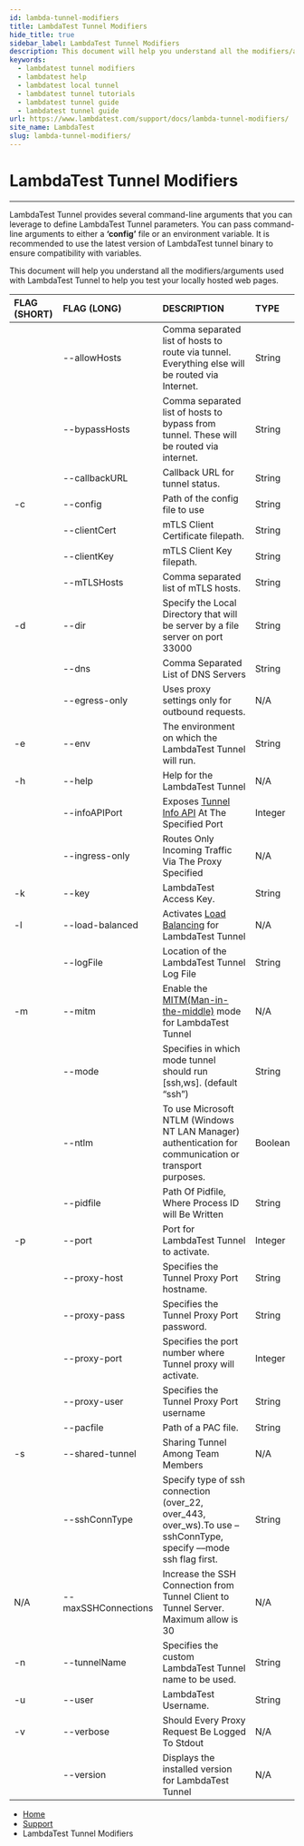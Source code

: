 ```yaml
---
id: lambda-tunnel-modifiers
title: LambdaTest Tunnel Modifiers
hide_title: true
sidebar_label: LambdaTest Tunnel Modifiers
description: This document will help you understand all the modifiers/arguments used with LambdaTest Tunnel to help you test your locally hosted web pages.
keywords:
  - lambdatest tunnel modifiers
  - lambdatest help
  - lambdatest local tunnel
  - lambdatest tunnel tutorials
  - lambdatest tunnel guide
  - lambdatest tunnel guide
url: https://www.lambdatest.com/support/docs/lambda-tunnel-modifiers/
site_name: LambdaTest
slug: lambda-tunnel-modifiers/
---
```


<script type="application/ld+json"
      dangerouslySetInnerHTML={{ __html: JSON.stringify({
       "@context": "https://schema.org",
        "@type": "BreadcrumbList",
        "itemListElement": [{
          "@type": "ListItem",
          "position": 1,
          "name": "LambdaTest",
          "item": "https://www.lambdatest.com"
        },{
          "@type": "ListItem",
          "position": 2,
          "name": "Support",
          "item": "https://www.lambdatest.com/support/docs/"
        },{
          "@type": "ListItem",
          "position": 3,
          "name": "LambdaTest Tunnel Modifiers",
          "item": "https://www.lambdatest.com/support/docs/lambda-tunnel-modifiers/"
        }]
      })
    }}
></script>

# LambdaTest Tunnel Modifiers

---

LambdaTest Tunnel provides several command-line arguments that you can leverage to define LambdaTest Tunnel parameters. You can pass command-line arguments to either a **‘config’** file or an environment variable. It is recommended to use the latest version of LambdaTest tunnel binary to ensure compatibility with variables.

This document will help you understand all the modifiers/arguments used with LambdaTest Tunnel to help you test your locally hosted web pages.

| FLAG (SHORT) | FLAG (LONG)     | DESCRIPTION                                                                                                                                         | TYPE    |
| :----------- | :-------------- | :-------------------------------------------------------------------------------------------------------------------------------------------------- | :------ |
|            | --allowHosts        |   Comma separated list of hosts to route via tunnel. Everything else will be routed via Internet.  | String  |
|              | --bypassHosts   | Comma separated list of hosts to bypass from tunnel. These will be routed via internet.                                                             | String  |
|              | --callbackURL   | Callback URL for tunnel status.                                                                                                                     | String  |
| -c           | --config        | Path of the config file to use                                                                                                                      | String  |
|            | --clientCert        |  mTLS Client Certificate filepath.  | String  |
|            | --clientKey       |  mTLS Client Key filepath.  | String  |
|            | --mTLSHosts       | Comma separated list of mTLS hosts.  | String  |
| -d           | --dir           | Specify the Local Directory that will be server by a file server on port 33000                                                                      | String  |
|              | --dns           | Comma Separated List of DNS Servers                                                                                                                 | String  |
|              | --egress-only   | Uses proxy settings only for outbound requests.                                                                                                     | N/A     |
| -e           | --env           | The environment on which the LambdaTest Tunnel will run.                                                                                            | String  |
| -h           | --help          | Help for the LambdaTest Tunnel                                                                                                                      | N/A     |
|              | --infoAPIPort   | Exposes [Tunnel Info API](https://www.lambdatest.com/support/docs/advanced-tunnel-features/#tunnelinfoapis) At The Specified Port                   | Integer |
|              | --ingress-only  | Routes Only Incoming Traffic Via The Proxy Specified                                                                                                | N/A     |
| -k           | --key           | LambdaTest Access Key.                                                                                                                              | String  |
| -l           | --load-balanced | Activates [Load Balancing](https://www.lambdatest.com/support/docs/load-balancing-in-lambda-tunnel/) for LambdaTest Tunnel                          | N/A     |
|              | --logFile       | Location of the LambdaTest Tunnel Log File                                                                                                          | String  |
| -m           | --mitm          | Enable the [MITM(Man-in-the-middle)](https://www.lambdatest.com/support/docs/advanced-tunnel-features/#mitmlocaltesting) mode for LambdaTest Tunnel | N/A     |
|              | --mode          | Specifies in which mode tunnel should run [ssh,ws]. (default “ssh”)                                                                                 | String  |
|              | --ntlm          | To use Microsoft NTLM (Windows NT LAN Manager) authentication for communication or transport purposes.                                                  | Boolean |
|              | --pidfile       | Path Of Pidfile, Where Process ID will Be Written                                                                                                   | String  |
| -p           | --port          | Port for LambdaTest Tunnel to activate.                                                                                                             | Integer |
|              | --proxy-host    | Specifies the Tunnel Proxy Port hostname.                                                                                                           | String  |
|              | --proxy-pass    | Specifies the Tunnel Proxy Port password.                                                                                                           | String  |
|              | --proxy-port    | Specifies the port number where Tunnel proxy will activate.                                                                                         | Integer |
|              | --proxy-user    | Specifies the Tunnel Proxy Port username                                                                                                            | String  |
|            | --pacfile        |  Path of a PAC file.  | String  |
| -s           | --shared-tunnel | Sharing Tunnel Among Team Members                                                                                                                   | N/A     |
|              | --sshConnType   | Specify type of ssh connection (over_22, over_443, over_ws).To use –sshConnType, specify ––mode ssh flag first.                                     | String  |
| N/A | --maxSSHConnections | Increase the SSH Connection from Tunnel Client to Tunnel Server. Maximum allow is 30 | N/A |
| -n           | --tunnelName    | Specifies the custom LambdaTest Tunnel name to be used.                                                                                             | String  |
| -u           | --user          | LambdaTest Username.                                                                                                                                | String  |
| -v           | --verbose       | Should Every Proxy Request Be Logged To Stdout                                                                                                      | N/A     |
|              | --version       | Displays the installed version for LambdaTest Tunnel                                                                                                | N/A     |

<nav aria-label="breadcrumbs">
  <ul className="breadcrumbs">
    <li className="breadcrumbs__item">
      <a className="breadcrumbs__link" href="https://www.lambdatest.com">
        Home
      </a>
    </li>
    <li className="breadcrumbs__item">
      <a className="breadcrumbs__link" target="_self" href="https://www.lambdatest.com/support/docs/">
        Support
      </a>
    </li>
    <li className="breadcrumbs__item breadcrumbs__item--active">
      <span className="breadcrumbs__link">
        LambdaTest Tunnel Modifiers
      </span>
    </li>
  </ul>
</nav>
